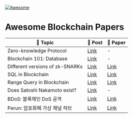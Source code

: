 [![Awesome](https://awesome.re/badge.svg)](https://awesome.re)

# Awesome Blockchain Papers

| :pushpin: Topic | :book: Post | :paperclip: Paper |
|---|---|---|
|Zero-knowledge Protocol|[Link](https://medium.com/curg/zero-knowledge-에서-bulletproofs까지-part-1-ec836a2f93ea)| - |
|Blockchain 101: Database|[Link](https://medium.com/curg/데이터베이스-블록체인-그리고-트릴레마-be05b0c7ddc1)| - |
|Different versions of zk-SNARKs|[Link](https://medium.com/curg/trust-setup-party의-성격으로-본-zk-snarks의-여러가지-버전들-7423e4a72dd7)| [Link](https://eprint.iacr.org/2019/550.pdf) |
|SQL in Blockchain|[Link](https://medium.com/curg/etherql-geth-환경에서의-sql-동작-구현-dbf6f4e0e01f)| [Link](https://link.springer.com/chapter/10.1007/978-3-319-55699-4_34) |
|Range Query in Blockchain|[Link](https://medium.com/curg/비트코인과-이더리움에는-데이터-범위-탐색-기능이-없다-7a8182e8c9f2)| [Link](http://s-space.snu.ac.kr/handle/10371/161071) |
|Does Satoshi Nakamoto exist?|[Link](https://medium.com/curg/satoshi-nakamoto는-실존하는가-e37401da6685)| - |
|BDoS: 블록체인 DoS 공격|[Link](https://medium.com/curg/bdos-%EB%B8%94%EB%A1%9D%EC%B2%B4%EC%9D%B8-dos-%EA%B3%B5%EA%B2%A9-e029343b393)|[Link](https://arxiv.org/ftp/arxiv/papers/1912/1912.07497.pdf)|
|Perun: 암호화폐 가상 채널 허브|[Link](https://medium.com/curg/perun-%EC%95%94%ED%98%B8%ED%99%94%ED%8F%90-%EA%B0%80%EC%83%81-%EC%B1%84%EB%84%90-%ED%97%88%EB%B8%8C-59fee573e942)|[Link](https://ieeexplore.ieee.org/stamp/stamp.jsp?tp=&arnumber=8835315)|
